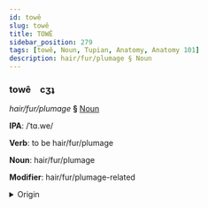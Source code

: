 ```yaml
---
id: towê
slug: towê
title: TOWÊ
sidebar_position: 279
tags: [towê, Noun, Tupian, Anatomy, Anatomy 101]
description: hair/fur/plumage § Noun
---
```


### towê&emsp;<span kind="abugida">cʒʇ</span>

*hair/fur/plumage* **§** [Noun](../../tags/Noun)

**IPA**: /ˈtɑ.we/

**Verb**: to be hair/fur/plumage

**Noun**: hair/fur/plumage

**Modifier**: hair/fur/plumage-related

<details>
    <summary>Origin</summary>
    Guaraní tague /ta.ˈɰʷe/<br/>
    <em>Tupian Language Family</em>
</details>